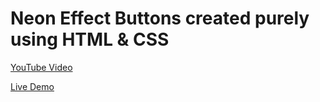 <h1>Neon Effect Buttons created purely using HTML &amp; CSS</h1>

<p>
    <a href="#" target="_blank" title="Watch The Video">YouTube Video</a>
</p>
<p>
    <a href="https://programming-th-world.github.io/Neon-Effect-Buttons-HTML-CSS/" target="_blank" title="Checkout Live">Live Demo</a>
</p>

